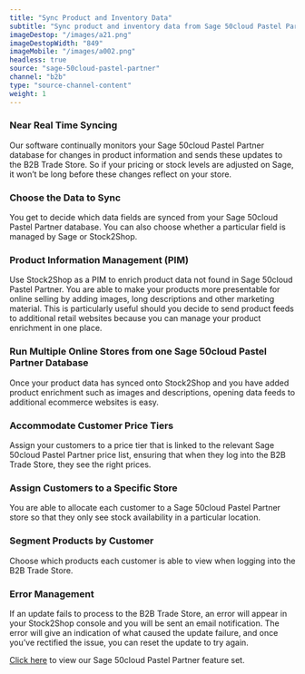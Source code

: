 ```yaml
---
title: "Sync Product and Inventory Data"
subtitle: "Sync product and inventory data from Sage 50cloud Pastel Partner to the B2B Trade Store."
imageDestop: "/images/a21.png"
imageDestopWidth: "849"
imageMobile: "/images/a002.png"
headless: true
source: "sage-50cloud-pastel-partner"
channel: "b2b"
type: "source-channel-content"
weight: 1
---
```


### Near Real Time Syncing
Our software continually monitors your Sage 50cloud Pastel Partner database for changes in product information and sends these updates to the B2B Trade Store. So if your pricing or stock levels are adjusted on Sage, it won’t be long before these changes reflect on your store.

### Choose the Data to Sync
You get to decide which data fields are synced from your Sage 50cloud Pastel Partner database. You can also choose whether a particular field is managed by Sage or Stock2Shop.

### Product Information Management (PIM)
Use Stock2Shop as a PIM to enrich product data not found in Sage 50cloud Pastel Partner. You are able to make your products more presentable for online selling by adding images, long descriptions and other marketing material. This is particularly useful should you decide to send product feeds to additional retail websites because you can manage your product enrichment in one place.

### Run Multiple Online Stores from one Sage 50cloud Pastel Partner Database
Once your product data has synced onto Stock2Shop and you have added product enrichment such as images and descriptions, opening data feeds to additional ecommerce websites is easy.

### Accommodate Customer Price Tiers
Assign your customers to a price tier that is linked to the relevant Sage 50cloud Pastel Partner price list, ensuring that when they log into the B2B Trade Store, they see the right prices.

### Assign Customers to a Specific Store
You are able to allocate each customer to a Sage 50cloud Pastel Partner store so that they only see stock availability in a particular location.

### Segment Products by Customer
Choose which products each customer is able to view when logging into the B2B Trade Store.

### Error Management
If an update fails to process to the B2B Trade Store, an error will appear in your Stock2Shop console and you will be sent an email notification. The error will give an indication of what caused the update failure, and once you’ve rectified the issue, you can reset the update to try again.

[Click here](/help/features/sage-50cloud-pastel-partner/ "Sage 50cloud Pastel Partner Features") to view our Sage 50cloud Pastel Partner feature set.